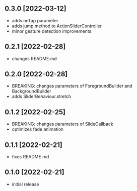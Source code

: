 ## 0.3.0 [2022-03-12]
- adds onTap parameter
- adds jump method to ActionSliderController
- minor gesture detection improvements

## 0.2.1 [2022-02-28]
- changes README.md

## 0.2.0 [2022-02-28]
- BREAKING: changes parameters of ForegroundBuilder and BackgroundBuilder
- adds SliderBehaviour.stretch

## 0.1.2 [2022-02-25]
- BREAKING: changes parameters of SlideCallback
- optimizes fade animation

## 0.1.1 [2022-02-21]
- fixes README.md

## 0.1.0 [2022-02-21]
- initial release
